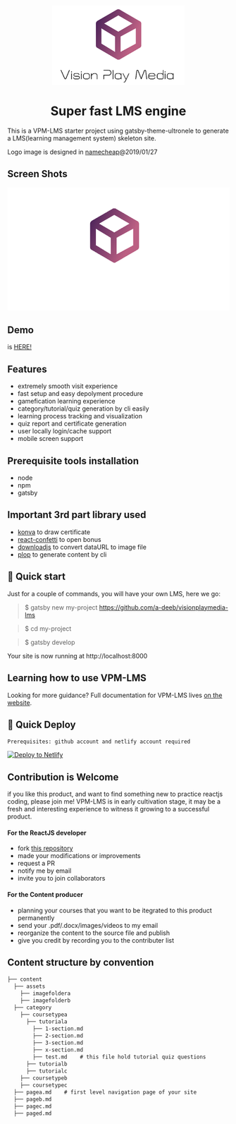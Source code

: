 <p align="center">
  <a href="http://VPM-LMS.com">
    <img alt="VisionPlayMedia" src="static/logo_ultronele_3.png" width="300" height="180"/>
  </a>
</p>
<h1 align="center">
  Super fast LMS engine
</h1>

This is a VPM-LMS starter project using gatsby-theme-ultronele to generate a LMS(learning management system) skeleton site.

Logo image is designed in [namecheap](https://www.namecheap.com/)@2019/01/27


## Screen Shots

![mobile screen shots](static/img/ue-mobile-screens-github.png)

## Demo

is [HERE!](https://VPM-LMS.netlify.com/)


## Features

* extremely smooth visit experience
* fast setup and easy depolyment procedure
* gamefication learning experience
* category/tutorial/quiz generation by cli easily
* learning process tracking and visualization
* quiz report and certificate generation
* user locally login/cache support
* mobile screen support


## Prerequisite tools installation

* node
* npm
* gatsby


## Important 3rd part library used

* [konva](https://konvajs.org/) to draw certificate 
* [react-confetti](https://github.com/alampros/react-confetti) to open bonus
* [downloadjs](http://danml.com/download.html) to convert dataURL to image file
* [plop](https://github.com/amwmedia/plop) to generate content by cli


## 🚀 Quick start

Just for a couple of commands, you will have your own LMS, here we go:

> $ gatsby new my-project https://github.com/a-deeb/visionplaymedia-lms

> $ cd my-project

> $ gatsby develop

Your site is now running at http://localhost:8000


## Learning how to use VPM-LMS

Looking for more guidance? Full documentation for VPM-LMS lives [on the website](https://vpm-lms.netlify.com/userguide). 


## 💫 Quick Deploy

```
Prerequisites: github account and netlify account required
```

[![Deploy to Netlify](https://www.netlify.com/img/deploy/button.svg)](https://app.netlify.com/start/deploy?repository=https://github.com/a-deeb/VPM-LMS)


## Contribution is Welcome

if you like this product, and want to find something new to practice reactjs coding, please join me! VPM-LMS is in early cultivation stage, it may be a fresh and interesting experience to witness it growing to a successful product.

#### For the ReactJS developer

- fork [this repository](https://github.com/a-deeb/vpm-lms)
- made your modifications or improvements
- request a PR
- notify me by email
- invite you to join collaborators

#### For the Content producer

* planning your courses that you want to be itegrated to this product permanently
* send your .pdf/.docx/images/videos to my email
* reorganize the content to the source file and publish
* give you credit by recording you to the contributer list

## Content structure by convention

    
    ├── content
      ├── assets
        ├── imagefoldera
        ├── imagefolderb
      ├── category
        ├── coursetypea
          ├── tutoriala
            ├── 1-section.md
            ├── 2-section.md
            ├── 3-section.md
            ├── x-section.md
            ├── test.md    # this file hold tutorial quiz questions
          ├── tutorialb
          ├── tutorialc
        ├── coursetypeb
        ├── coursetypec
      ├── pagea.md    # first level navigation page of your site
      ├── pageb.md
      ├── pagec.md
      ├── paged.md

